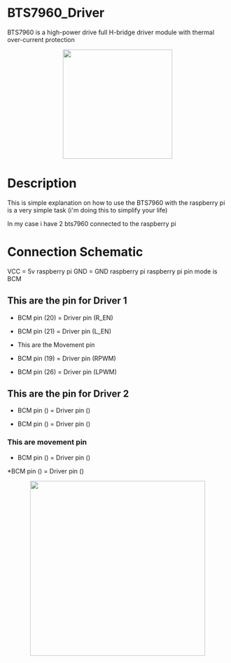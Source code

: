 # BTS7960_Driver
BTS7960 is a  high-power drive full H-bridge driver module with thermal over-current protection

<p align="center">
  <img src="https://raw.githubusercontent.com/The-GUY-2024/BTS7960_Driver/main/src/bts7960.jpg" width="250" />
</p>

# Description
This is simple explanation on how to use the BTS7960 with the raspberry pi is a very simple task 
(i'm doing this to simplify your life)

In my case i have 2 bts7960 connected to the raspberry pi

# Connection Schematic
VCC = 5v raspberry pi
GND = GND raspberry pi
raspberry pi pin mode is BCM 

## This are the pin for Driver 1 

* BCM pin (20) = Driver pin (R_EN) 

* BCM pin (21) = Driver pin (L_EN)
             
* This are the Movement pin 

* BCM pin (19) = Driver pin (RPWM)

* BCM pin (26) = Driver pin (LPWM)
             
## This are the pin for Driver 2

* BCM pin () = Driver pin ()

* BCM pin () = Driver pin ()

### This are movement pin
* BCM pin () = Driver pin ()

*BCM pin () = Driver pin ()
             
<p align="center">
  <img src="https://raw.githubusercontent.com/The-GUY-2024/BTS7960_Driver/main/src/rsp.png" width="400" />


</p>
